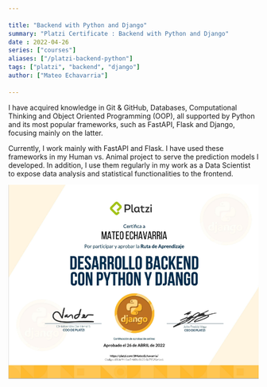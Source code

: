 ```yaml
---

title: "Backend with Python and Django"
summary: "Platzi Certificate : Backend with Python and Django"
date : 2022-04-26
series: ["courses"]
aliases: ["/platzi-backend-python"]
tags: ["platzi", "backend", "django"]
author: ["Mateo Echavarria"]

---
```


I have acquired knowledge in Git & GitHub, Databases, Computational Thinking and Object Oriented Programming (OOP), all supported by Python and its most popular frameworks, such as FastAPI, Flask and Django, focusing mainly on the latter. 

Currently, I work mainly with FastAPI and Flask. I have used these frameworks in my Human vs. Animal project to serve the prediction models I developed. In addition, I use them regularly in my work as a Data Scientist to expose data analysis and statistical functionalities to the frontend.


![backend-python](https://raw.githubusercontent.com/TeoEchavarria/TeoEchavarria.github.io/master/images/certificates/django_backend.png#center)